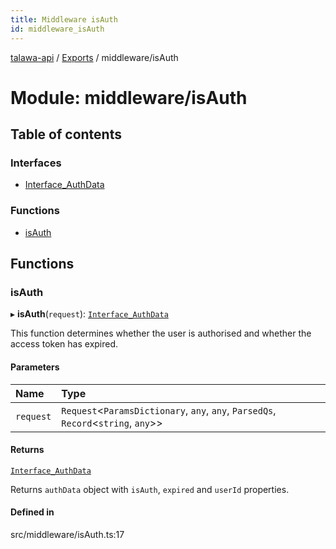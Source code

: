 ```yaml
---
title: Middleware isAuth
id: middleware_isAuth
---
```

[talawa-api](../README.md) / [Exports](../modules.md) / middleware/isAuth

# Module: middleware/isAuth

## Table of contents

### Interfaces

- [Interface\_AuthData](../interfaces/middleware_isAuth.Interface_AuthData.md)

### Functions

- [isAuth](middleware_isAuth.md#isauth)

## Functions

### isAuth

▸ **isAuth**(`request`): [`Interface_AuthData`](../interfaces/middleware_isAuth.Interface_AuthData.md)

This function determines whether the user is authorised and whether the access token has expired.

#### Parameters

| Name | Type |
| :------ | :------ |
| `request` | `Request`<`ParamsDictionary`, `any`, `any`, `ParsedQs`, `Record`<`string`, `any`\>\> |

#### Returns

[`Interface_AuthData`](../interfaces/middleware_isAuth.Interface_AuthData.md)

Returns `authData` object with `isAuth`, `expired` and `userId` properties.

#### Defined in

src/middleware/isAuth.ts:17
